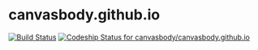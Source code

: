 # canvasbody.github.io
[![Build Status](https://travis-ci.org/canvasbody/canvasbody.github.io.svg?branch=master)](https://travis-ci.org/canvasbody/canvasbody.github.io) [ ![Codeship Status for canvasbody/canvasbody.github.io](https://app.codeship.com/projects/64d79e00-9291-0134-4572-6275a8302a8a/status?branch=master)](https://app.codeship.com/projects/186143)
